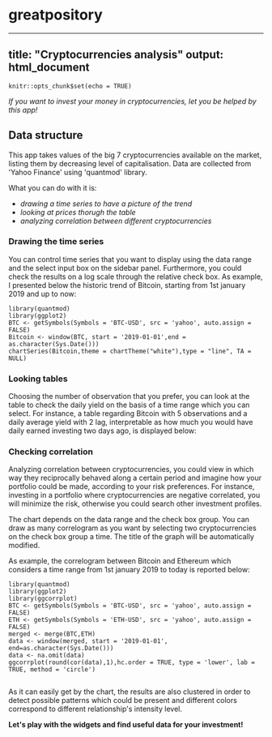 # greatpository
---
title: "Cryptocurrencies analysis"
output: html_document
---

```{r setup, include=FALSE}
knitr::opts_chunk$set(echo = TRUE)
```

*If you want to invest your money in cryptocurrencies, let you be helped by this app!*

## Data structure
This app takes values of the big 7 cryptocurrencies available on the market, listing them by decreasing level of capitalisation. Data are collected from 'Yahoo Finance' using 'quantmod' library.

What you can do with it is:

- *drawing a time series to have a picture of the trend*
- *looking at prices thorugh the table*
- *analyzing correlation between different cryptocurrencies*

### Drawing the time series
You can control time series that you want to display using the data range and the select input box on the sidebar panel. Furthermore, you could check the results on a log scale through the relative check box. As example, I presented below the historic trend of Bitcoin, starting from 1st january 2019 and up to now:
```{r BTC, message=FALSE, warning=FALSE}
library(quantmod)
library(ggplot2)
BTC <- getSymbols(Symbols = 'BTC-USD', src = 'yahoo', auto.assign = FALSE)
Bitcoin <- window(BTC, start = '2019-01-01',end = as.character(Sys.Date()))
chartSeries(Bitcoin,theme = chartTheme("white"),type = "line", TA = NULL)
```

### Looking tables
Choosing the number of observation that you prefer, you can look at the table to check the daily yield on the basis of a time range which you can select. For instance, a table regarding Bitcoin with 5 observations and a daily average yield with 2 lag, interpretable as how much you would have daily earned investing two days ago, is displayed below:


### Checking correlation
Analyzing correlation between cryptocurrencies, you could view in which way they reciprocally behaved along a certain period and imagine how your portfolio could be made, according to your risk preferences. For instance, investing in a portfolio where cryptocurrencies are negative correlated, you will minimize the risk, otherwise you could search other investment profiles.

The chart depends on the data range and the check box group. You can draw as many correlogram as you want by selecting two cryptocurrencies on the check box group a time. The title of the graph will be automatically modified.

As example, the correlogram between Bitcoin and Ethereum which considers a time range from 1st january 2019 to today is reported below:
```{r message=FALSE, warning=FALSE}
library(quantmod)
library(ggplot2)
library(ggcorrplot)
BTC <- getSymbols(Symbols = 'BTC-USD', src = 'yahoo', auto.assign = FALSE)
ETH <- getSymbols(Symbols = 'ETH-USD', src = 'yahoo', auto.assign = FALSE)
merged <- merge(BTC,ETH)
data <- window(merged, start = '2019-01-01', end=as.character(Sys.Date()))
data <- na.omit(data)
ggcorrplot(round(cor(data),1),hc.order = TRUE, type = 'lower', lab = TRUE, method = 'circle')


```

As it can easily get by the chart, the results are also clustered in order to detect possible patterns which could be present and different colors correspond to different relationship's intensity level.


**Let's play with the widgets and find useful data for your investment!**
